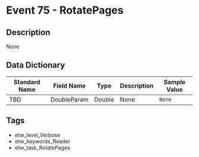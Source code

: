 # Event 75 - RotatePages

## Description
None

## Data Dictionary
|Standard Name|Field Name|Type|Description|Sample Value|
|---|---|---|---|---|
|TBD|DoubleParam|Double|None|`None`|

## Tags
* etw_level_Verbose
* etw_keywords_Reader
* etw_task_RotatePages
